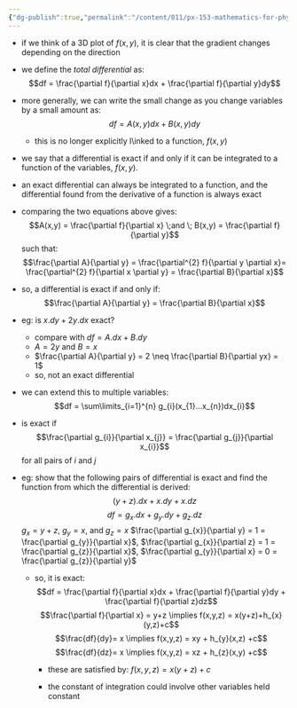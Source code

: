 ```yaml
---
{"dg-publish":true,"permalink":"/content/011/px-153-mathematics-for-physicists/term-1/px-153-g-functions-of-many-variables-calculus/px-153-g2-the-total-differential-and-exact-and-inexact-differentials/","created":"2024-11-25T10:50:32.000+00:00","updated":"2024-11-26T19:37:36.862+00:00"}
---
```


- if we think of a 3D plot of $f(x,y)$, it is clear that the gradient changes depending on the direction
- we define the *total differential* as: 
$$df = \frac{\partial f}{\partial x}dx + \frac{\partial f}{\partial y}dy$$
- more generally, we can write the small change as you change variables by a small amount as: 
$$df = A(x,y)dx + B(x,y)dy$$
	- this is no longer explicitly l\inked to a function, $f(x,y)$

- we say that a differential is exact if and only if it can be integrated to a function of the variables, $f(x,y)$. 
- an exact differential can always be integrated to a function, and the differential found from the derivative of a function is always exact
- comparing the two equations above gives:
$$A(x,y) = \frac{\partial f}{\partial x} \;and \; B(x,y) = \frac{\partial f}{\partial y}$$ such that: 
$$\frac{\partial A}{\partial y} = \frac{\partial^{2} f}{\partial y \partial x}= \frac{\partial^{2} f}{\partial x \partial y} = \frac{\partial B}{\partial x}$$
- so, a differential is exact if and only if: 
$$\frac{\partial A}{\partial y} = \frac{\partial B}{\partial x}$$
- eg: is $x.dy+2y.dx$ exact?
	- compare with $df = A.dx + B.dy$
	- $A = 2y$ and $B=x$ 
	- $\frac{\partial A}{\partial y} = 2 \neq \frac{\partial B}{\partial yx} = 1$
	- so, not an exact differential
- we can extend this to multiple variables: 
$$df = \sum\limits_{i=1}^{n} g_{i}(x_{1}...x_{n})dx_{i}$$
- is exact if 
$$\frac{\partial g_{i}}{\partial x_{j}} = \frac{\partial g_{j}}{\partial x_{i}}$$ for all pairs of $i$ and $j$

- eg: show that the following pairs of differential is exact and find the function from which the differential is derived: 
$$(y+z).dx +x.dy +x.dz$$
	$$df = g_{x}.dx +g_{y}.dy+g_{z}.dz$$
		$g_{x}=y+z$, $g_{y}= x$, and $g_{z}=x$
		$\frac{\partial g_{x}}{\partial y} = 1 = \frac{\partial g_{y}}{\partial x}$, $\frac{\partial g_{x}}{\partial z} = 1 = \frac{\partial g_{z}}{\partial x}$, $\frac{\partial g_{y}}{\partial x} = 0 = \frac{\partial g_{z}}{\partial y}$
	- so, it is exact: 
	$$df = \frac{\partial f}{\partial x}dx + \frac{\partial f}{\partial y}dy + \frac{\partial f}{\partial z}dz$$
	$$\frac{\partial f}{\partial x} = y+z \implies f(x,y,z) = x(y+z)+h_{x}(y,z)+c$$
	$$\frac{df}{dy}= x \implies f(x,y,z) = xy + h_{y}(x,z) +c$$
	$$\frac{df}{dz}= x \implies f(x,y,z) = xz + h_{z}(x,y) +c$$
		- these are satisfied by: $f(x,y,z) = x(y+z)+c$

		- the constant of integration could involve other variables held constant